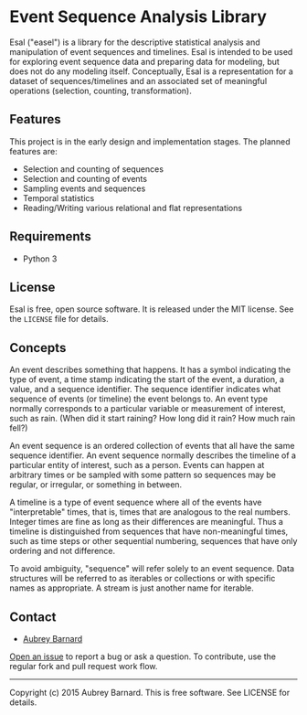 Event Sequence Analysis Library
===============================


Esal ("easel") is a library for the descriptive statistical analysis and
manipulation of event sequences and timelines.  Esal is intended to be
used for exploring event sequence data and preparing data for modeling,
but does not do any modeling itself.  Conceptually, Esal is a
representation for a dataset of sequences/timelines and an associated
set of meaningful operations (selection, counting, transformation).


Features
--------

This project is in the early design and implementation stages.  The
planned features are:

* Selection and counting of sequences
* Selection and counting of events
* Sampling events and sequences
* Temporal statistics
* Reading/Writing various relational and flat representations


Requirements
------------

* Python 3


License
-------

Esal is free, open source software.  It is released under the MIT
license.  See the `LICENSE` file for details.


Concepts
--------

An event describes something that happens.  It has a symbol indicating
the type of event, a time stamp indicating the start of the event, a
duration, a value, and a sequence identifier.  The sequence identifier
indicates what sequence of events (or timeline) the event belongs to.
An event type normally corresponds to a particular variable or
measurement of interest, such as rain.  (When did it start raining?  How
long did it rain?  How much rain fell?)

An event sequence is an ordered collection of events that all have the
same sequence identifier.  An event sequence normally describes the
timeline of a particular entity of interest, such as a person.  Events
can happen at arbitrary times or be sampled with some pattern so
sequences may be regular, or irregular, or something in between.

A timeline is a type of event sequence where all of the events have
"interpretable" times, that is, times that are analogous to the real
numbers.  Integer times are fine as long as their differences are
meaningful.  Thus a timeline is distinguished from sequences that have
non-meaningful times, such as time steps or other sequential numbering,
sequences that have only ordering and not difference.

To avoid ambiguity, "sequence" will refer solely to an event sequence.
Data structures will be referred to as iterables or collections or with
specific names as appropriate.  A stream is just another name for
iterable.


Contact
-------

* [Aubrey Barnard](https://github.com/afbarnard)

[Open an issue](https://github.com/afbarnard/esal/issues/new) to report
a bug or ask a question.  To contribute, use the regular fork and pull
request work flow.


-----

Copyright (c) 2015 Aubrey Barnard.  This is free software.  See LICENSE
for details.
